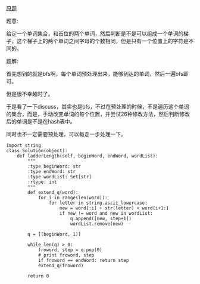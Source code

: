 [原题](https://leetcode.com/problems/word-ladde)

题意:

给定一个单词集合，和首位的两个单词，然后判断是不是可以组成一个单词的梯子，这个梯子上的两个单词之间字母的个数相同，但是只有一个位置上的字符是不同的。



题解:


首先想到的就是bfs啊，每个单词预处理出来，能够到达的单词，然后一遍bfs即可。

但是很不幸超时了。

于是看了一下discuss，其实也是bfs，不过在预处理的时候，不是遍历这个单词的集合，而是，手动改变单词的每个位置，并尝试26种修改方法，然后判断修改后的单词是不是在hash表中。

同时也不一定需要预处理，可以每走一步处理一下。

```
import string
class Solution(object):
    def ladderLength(self, beginWord, endWord, wordList):
        """
        :type beginWord: str
        :type endWord: str
        :type wordList: Set[str]
        :rtype: int
        """
        def extend_q(word):
            for i in range(len(word)):
                for letter in string.ascii_lowercase:
                    new = word[:i] + str(letter) + word[i+1:]
                    if new != word and new in wordList:
                        q.append([new, step+1])
                        wordList.remove(new)
            
        q = [(beginWord, 1)]
       
        while len(q) > 0:
            froword, step = q.pop(0)
            # print froword, step
            if froword == endWord: return step
            extend_q(froword)
            
        return 0
                    
        
        
        
```